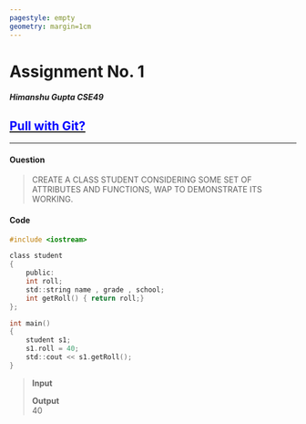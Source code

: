 ```yaml
---
pagestyle: empty
geometry: margin=1cm
---
```



# Assignment No. 1  
##### Himanshu Gupta CSE49  

## [<span style="color:blue">Pull with Git?</span>](https://github.com/crestfalln/Class-Assignments-OOP.git)

---
#### Ouestion
> CREATE A CLASS  STUDENT CONSIDERING SOME SET OF ATTRIBUTES AND FUNCTIONS, WAP TO DEMONSTRATE ITS WORKING.

#### Code

```c
#include <iostream>

class student
{
    public:
    int roll;
    std::string name , grade , school;
    int getRoll() { return roll;}
};

int main()
{
    student s1;
    s1.roll = 40;
    std::cout << s1.getRoll();
}
```
>**Input**  
>  
>**Output**  
>40  


